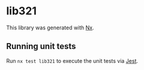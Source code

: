 # lib321

This library was generated with [Nx](https://nx.dev).

## Running unit tests

Run `nx test lib321` to execute the unit tests via [Jest](https://jestjs.io).
